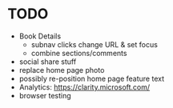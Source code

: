 # TODO

- Book Details
  - subnav clicks change URL & set focus
  - combine sections/comments
- social share stuff
- replace home page photo
- possibly re-position home page feature text
- Analytics: https://clarity.microsoft.com/
- browser testing
